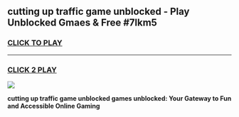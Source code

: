 
## cutting up traffic game unblocked - Play Unblocked Gmaes & Free #7lkm5
<h3>
<a href="https://premium.freeplayer.one?title=cutting_up_traffic_game_unblocked&ref=03M">CLICK TO PLAY</a></h3>
<hr>

<h3>
<a href="https://premium.freeplayer.one?title=cutting_up_traffic_game_unblocked&ref=03M">CLICK 2 PLAY</a>
  
</h3>

<a href="https://premium.freeplayer.one?title=cutting_up_traffic_game_unblocked&ref=03M"><img src="https://clearcache.store/games.png"></a>


**cutting up traffic game unblocked games unblocked: Your Gateway to Fun and Accessible Online Gaming**
